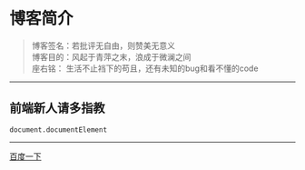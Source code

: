 # 博客简介
> 博客签名：若批评无自由，则赞美无意义<br>
> 博客目的：风起于青萍之末，浪成于微澜之间<br>
> 座右铭： 生活不止裆下的苟且，还有未知的bug和看不懂的code
* * *
## 前端新人请多指教
`document.documentElement`
* * *
[百度一下](http://baidu.com)
